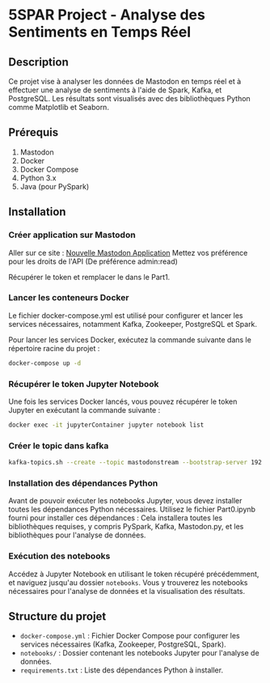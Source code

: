 # 5SPAR Project - Analyse des Sentiments en Temps Réel
## Description
Ce projet vise à analyser les données de Mastodon en temps réel et à effectuer une analyse de sentiments à l'aide de Spark, Kafka, et PostgreSQL. Les résultats sont visualisés avec des bibliothèques Python comme Matplotlib et Seaborn.

## Prérequis
1. Mastodon
2. Docker
3. Docker Compose
4. Python 3.x
5. Java (pour PySpark)

## Installation
### Créer application sur Mastodon

Aller sur ce site : [Nouvelle Mastodon Application](https://mastodon.social/settings/applications/new)
Mettez vos préférence pour les droits de l'API (De préférence admin:read)

Récupérer le token et remplacer le dans le Part1.


### Lancer les conteneurs Docker
Le fichier docker-compose.yml est utilisé pour configurer et lancer les services nécessaires, notamment Kafka, Zookeeper, PostgreSQL et Spark.

Pour lancer les services Docker, exécutez la commande suivante dans le répertoire racine du projet :

```bash
docker-compose up -d
```
### Récupérer le token Jupyter Notebook
Une fois les services Docker lancés, vous pouvez récupérer le token Jupyter en exécutant la commande suivante : 

```bash
docker exec -it jupyterContainer jupyter notebook list
```

### Créer le topic dans kafka
```bash
kafka-topics.sh --create --topic mastodonstream --bootstrap-server 192.168.1.10:9092 --partitions 3 --replication-factor 1
```

### Installation des dépendances Python
Avant de pouvoir exécuter les notebooks Jupyter, vous devez installer toutes les dépendances Python nécessaires. Utilisez le fichier Part0.ipynb fourni pour installer ces dépendances :
Cela installera toutes les bibliothèques requises, y compris PySpark, Kafka, Mastodon.py, et les bibliothèques pour l'analyse de données.

### Exécution des notebooks
Accédez à Jupyter Notebook en utilisant le token récupéré précédemment, et naviguez jusqu'au dossier `notebooks`. Vous y trouverez les notebooks nécessaires pour l'analyse de données et la visualisation des résultats.

## Structure du projet
- `docker-compose.yml` : Fichier Docker Compose pour configurer les services nécessaires (Kafka, Zookeeper, PostgreSQL, Spark).
- `notebooks/` : Dossier contenant les notebooks Jupyter pour l'analyse de données.
- `requirements.txt` : Liste des dépendances Python à installer.

